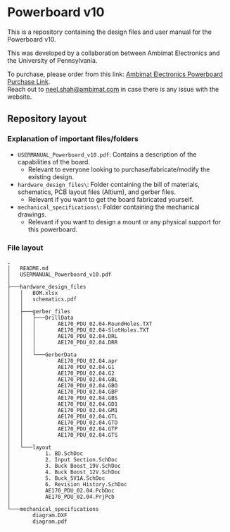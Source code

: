 # Powerboard v10

This is a repository containing the design files and user manual for the Powerboard v10.

This was developed by a collaboration between Ambimat Electronics and the University of Pennsylvania.

To purchase, please order from this link: [Ambimat Electronics Powerboard Purchase Link](https://orders.ambimat.com/product/f1tenth-power-board/). \
Reach out to neel.shah@ambimat.com in case there is any issue with the website.

## Repository layout

### Explanation of important files/folders

- ```USERMANUAL_Powerboard_v10.pdf```: Contains a description of the capabilities of the board. 
  - Relevant to everyone looking to purchase/fabricate/modify the existing design.
- ```hardware_design_files\```: Folder containing the bill of materials, schematics, PCB layout files (Altium), and gerber files.
    - Relevant if you want to get the board fabricated yourself.
- ```mechanical_specifications\```: Folder containing the mechanical drawings.
    - Relevant if you want to design a mount or any physical support for this powerboard.

### File layout
```
.
│   README.md
│   USERMANUAL_Powerboard_v10.pdf
│
├───hardware_design_files
│   │   BOM.xlsx
│   │   schematics.pdf
│   │
│   ├───gerber_files
│   │   ├───DrillData
│   │   │       AE170_PDU_02.04-RoundHoles.TXT
│   │   │       AE170_PDU_02.04-SlotHoles.TXT
│   │   │       AE170_PDU_02.04.DRL
│   │   │       AE170_PDU_02.04.DRR
│   │   │
│   │   └───GerberData
│   │           AE170_PDU_02.04.apr
│   │           AE170_PDU_02.04.G1
│   │           AE170_PDU_02.04.G2
│   │           AE170_PDU_02.04.GBL
│   │           AE170_PDU_02.04.GBO
│   │           AE170_PDU_02.04.GBP
│   │           AE170_PDU_02.04.GBS
│   │           AE170_PDU_02.04.GD1
│   │           AE170_PDU_02.04.GM1
│   │           AE170_PDU_02.04.GTL
│   │           AE170_PDU_02.04.GTO
│   │           AE170_PDU_02.04.GTP
│   │           AE170_PDU_02.04.GTS
│   │
│   └───layout
│           1. BD.SchDoc
│           2. Input Section.SchDoc
│           3. Buck Boost_19V.SchDoc
│           4. Buck Boost_12V.SchDoc
│           5. Buck_5V1A.SchDoc
│           6. Revision History.SchDoc
│           AE170_PDU_02.04.PcbDoc
│           AE170_PDU_02.04.PrjPcb
│
└───mechanical_specifications
        diagram.DXF
        diagram.pdf
```
